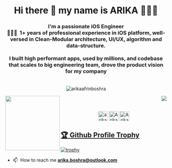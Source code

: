 <h1 align="center">Hi there 👋 my name is ARIKA 💁🏼‍♀️</h1>
<h3 align="center">I'm a passionate iOS Engineer󠀠<br>
󠀠󠀠👨🏽‍💻 󠀠󠀠  1+ years of professional experience in iOS platform, well-versed in Clean-Modular architecture, UI/UX, algorithm and data-structure. 
  <br>
  <br>
  I built high performant apps, used by millions, and codebase that scales to big engineering team, drove the product vision for my company
  <br>
  <br>
<!--   Open for new opportunities -->
</h3>

<p align="center"> <img src="https://komarev.com/ghpvc/?username=arikaafrinboshra" alt="arikaafrinboshra" /> </p>

<div>
  <img height="170" align="left" src="https://github-readme-stats.vercel.app/api?username=arikaafrinboshra&count_private=true&include_all_commits=true" />
  <img align="right" src="https://github-readme-stats.vercel.app/api/top-langs/?username=arikaafrinboshra&layout=compact" />
</div>

  <br>
  <br>




<p align="center">
<a href="https://www.linkedin.com/in/arikaafrinboshra/" target="blank"><img align="center" src="https://img.icons8.com/color/48/000000/linkedin-circled.png" alt="arikaafrinboshra" height="30" width="30" /></a>
<a href="https://www.researchgate.net/profile/Arika-Boshra" target="blank"><img align="center" src="https://www.researchgate.net/apple-touch-icon-180x180.png" alt="Arika-Boshra" height="30" width="30" /></a>
<a href="https://twitter.com/ArikaAfrin" target="blank"><img align="center" src="https://img.icons8.com/nolan/64/twitter.png" alt="ArikaAfrin" height="30" width="30" /></a>
</p>

<a href="https://github.com/arikaafrinboshra/github-profile-trophy"><h2>🏆 Github Profile Trophy</h2></a>
[![trophy](https://github-profile-trophy.vercel.app/?username=arikaafrinboshra&theme=onedark&margin-w=100)](https://github.com/ryo-ma/github-profile-trophy)

- 📫 󠀠󠀠 How to reach me **arika.boshra@outlook.com**
